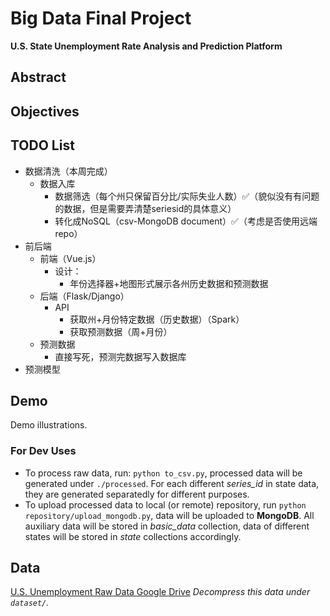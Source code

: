 # Big Data Final Project

**U.S. State Unemployment Rate Analysis and Prediction Platform**

## Abstract

## Objectives

## TODO List

- 数据清洗（本周完成）
  - 数据入库
    - 数据筛选（每个州只保留百分比/实际失业人数）✅（貌似没有有问题的数据，但是需要弄清楚seriesid的具体意义）
    - 转化成NoSQL（csv-MongoDB document）✅（考虑是否使用远端repo）
- 前后端
  - 前端（Vue.js）
    - 设计：
      - 年份选择器+地图形式展示各州历史数据和预测数据
  - 后端（Flask/Django）
    - API
      - 获取州+月份特定数据（历史数据）（Spark）
      - 获取预测数据（周+月份）
  - 预测数据
    - 直接写死，预测完数据写入数据库
- 预测模型
## Demo
Demo illustrations.

### For Dev Uses

- To process raw data, run: ```python to_csv.py```, processed data will be generated under `./processed`. For each different *series_id* in state data, they are generated separatedly for different purposes.
- To upload processed data to local (or remote) repository, run ```python repository/upload_mongodb.py```, data will be uploaded to **MongoDB**. All auxiliary data will be stored in *basic_data* collection, data of different states will be stored in *state* collections accordingly.

## Data

[U.S. Unemployment Raw Data Google Drive](https://drive.google.com/file/d/1Fr_achKvi9N5baA5Rz4N1Z3B5xbNQc6L/view?usp=share_link)
*Decompress this data under `dataset/`.*